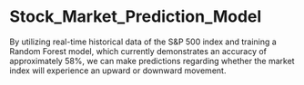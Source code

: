 # Stock_Market_Prediction_Model
 By utilizing real-time historical data of the S&amp;P 500 index and training a Random Forest model, which currently demonstrates an accuracy of approximately 58%, we can make predictions regarding whether the market index will experience an upward or downward movement.
